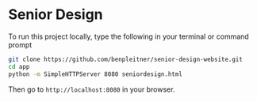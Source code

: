 # Senior Design
To run this project locally, type the following in your terminal or command prompt


```bash
git clone https://github.com/benpleitner/senior-design-website.git
cd app
python -m SimpleHTTPServer 8080 seniordesign.html
```

Then go to `http://localhost:8080` in your browser.
